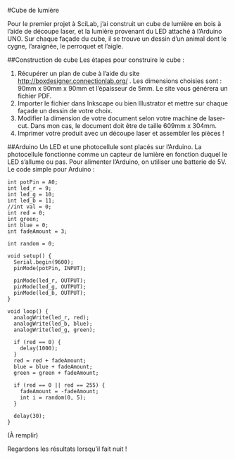 #Cube de lumière

Pour le premier projet à SciLab, j’ai construit un cube de lumière en bois à l’aide de découpe laser, et la lumière provenant du LED attaché à l’Arduino UNO. Sur chaque façade du cube, il se trouve un dessin d’un animal dont le cygne, l’araignée, le perroquet et l’aigle. 

##Construction de cube
Les étapes pour construire le cube :

1.	Récupérer un plan de cube à l’aide du site http://boxdesigner.connectionlab.org/ . Les dimensions choisies sont : 90mm x 90mm x 90mm et l’épaisseur de 5mm. Le site vous générera un fichier PDF.
2.	Importer le fichier dans Inkscape ou bien Illustrator et mettre sur chaque façade un dessin de votre choix.
3.	Modifier la dimension de votre document selon votre machine de laser-cut. Dans mon cas, le document doit être de taille 609mm x 304mm.
4.	Imprimer votre produit avec un découpe laser et assembler les pièces !

##Arduino
Un LED et une photocellule sont placés sur l’Arduino. La photocellule fonctionne comme un capteur de lumière en fonction duquel le LED s’allume ou pas. Pour alimenter l’Arduino, on utiliser une batterie de 5V.
Le code simple pour Arduino :

```{cpp}
int potPin = A0;
int led_r = 9;
int led_g = 10;
int led_b = 11;
//int val = 0;
int red = 0;
int green;
int blue = 0;
int fadeAmount = 3;

int random = 0;

void setup() {
  Serial.begin(9600);
  pinMode(potPin, INPUT);
  
  pinMode(led_r, OUTPUT);
  pinMode(led_g, OUTPUT);
  pinMode(led_b, OUTPUT);
}

void loop() {
  analogWrite(led_r, red);
  analogWrite(led_b, blue);
  analogWrite(led_g, green);

  if (red == 0) {
    delay(1000);
  }
  red = red + fadeAmount;
  blue = blue + fadeAmount;
  green = green + fadeAmount;
  
  if (red == 0 || red == 255) {
    fadeAmount = -fadeAmount;
    int i = random(0, 5);
  }

  delay(30);
}
```

(À remplir)

Regardons les résultats lorsqu’il fait nuit !
